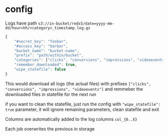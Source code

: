 # config

Logs have path `s3://in-bucket/reds5/date=yyyy-mm-dd/hour=hh/<category>_timestamp.log.gz`
```javascript
{
    "#secret_key": "foobar",
    "#access_key": "barbar",
    "bucket_name": "bucket-name",
    "prefix": "path/within/bucket",
    "categories": ["clicks", "conversions", "impressions", "videoevents"]
    "remember_downloaded": true,
    "wipe_statefile": false
}
```

This would download all logs (the actual files) with prefixes `["clicks", "conversions", "impressions", "videoevents"]`
and remmeber the downloaded files in statefile for the next run 

if you want to clean the statefile, just run the config with `"wipe_statefile": true` parameter, it will ignore remaining parameters, clean statefile and exit

Columns are automatically added to the log columns `col_{0..X}`

Each job overwrites the previous in storage
